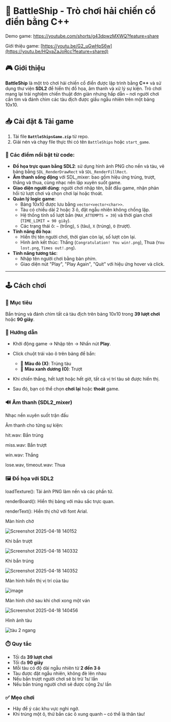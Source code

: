 # 🚢 BattleShip - Trò chơi hải chiến cổ điển bằng C++

Demo game: https://youtube.com/shorts/g43dpwzMXWQ?feature=share

Giới thiệu game: [https://youtu.be/G2_uGwHpS6w](https://youtu.be/HQvaZaJoRcc?feature=shared)

## 🎮 Giới thiệu

**BattleShip** là một trò chơi hải chiến cổ điển được lập trình bằng **C++** và sử dụng thư viện **SDL2** để hiển thị đồ họa, âm thanh và xử lý sự kiện. Trò chơi mang lại trải nghiệm chiến thuật đơn giản nhưng hấp dẫn – nơi người chơi cần tìm và đánh chìm các tàu địch được giấu ngẫu nhiên trên một bảng 10x10.

## 📥 Cài đặt & Tải game

1. Tải file **`BattleShipsGame.zip`** từ repo.
2. Giải nén và chạy file thực thi có tên `BattleShips` hoặc `start_game`.

### 🔧 Các điểm nổi bật từ code:

- **Đồ họa trực quan bằng SDL2**: sử dụng hình ảnh PNG cho nền và tàu, vẽ bảng bằng `SDL_RenderDrawRect` và `SDL_RenderFillRect`.
- **Âm thanh sống động** với SDL_mixer: bao gồm hiệu ứng trúng, trượt, thắng và thua, cùng nhạc nền lặp xuyên suốt game.
- **Giao diện người dùng**: người chơi nhập tên, bắt đầu game, nhận phản hồi từ lượt chơi và chọn chơi lại hoặc thoát.
- **Quản lý logic game**:
  - Bảng 10x10 được lưu bằng `vector<vector<char>>`.
  - Tàu có chiều dài 2 hoặc 3 ô, đặt ngẫu nhiên không chồng lặp.
  - Hệ thống tính số lượt bắn (`MAX_ATTEMPTS = 39`) và thời gian chơi (`TIME_LIMIT = 90 giây`).
  - Các trạng thái ô: `~` (trống), `S` (tàu), `X` (trúng), `O` (trượt).
- **Tính năng đồ họa**:
  - Hiển thị tên người chơi, thời gian còn lại, số lượt còn lại.
  - Hình ảnh kết thúc: Thắng (`Congratulation! You win!.png`), Thua (`You lost.png`, `Times out!.png`).
- **Tính năng tương tác**:
  - Nhập tên người chơi bằng bàn phím.
  - Giao diện nút "Play", "Play Again", "Quit" với hiệu ứng hover và click.

---

## 🕹️ Cách chơi

### 🎯 Mục tiêu
Bắn trúng và đánh chìm tất cả tàu địch trên bảng 10x10 trong **39 lượt chơi** hoặc **90 giây**.

### 📌 Hướng dẫn

- Khởi động game → Nhập tên → Nhấn nút **Play**.
- Click chuột trái vào ô trên bảng để bắn:
  - 🔴 **Màu đỏ (X)**: Trúng tàu
  - 🔵 **Màu xanh dương (O)**: Trượt

- Khi chiến thắng, hết lượt hoặc hết giờ, tất cả vị trí tàu sẽ được hiển thị.
- Sau đó, bạn có thể chọn **chơi lại** hoặc **thoát** game.

### 🔊 Âm thanh (SDL2_mixer)
Nhạc nền xuyên suốt trận đấu

Âm thanh cho từng sự kiện:

hit.wav: Bắn trúng

miss.wav: Bắn trượt

win.wav: Thắng

lose.wav, timeout.wav: Thua

### 🖼️ Đồ họa với SDL2
loadTexture(): Tải ảnh PNG làm nền và các phần tử.

renderBoard(): Hiển thị bảng với màu sắc trực quan.

renderText(): Hiển thị chữ với font Arial.

Màn hình chờ 

![Screenshot 2025-04-18 140152](https://github.com/user-attachments/assets/5a03fe9f-2c33-4f1a-b408-fd56eab76da4)

Khi bắn trượt 

![Screenshot 2025-04-18 140332](https://github.com/user-attachments/assets/bc71e61b-bcfc-4583-8d66-1535ffb9cb87)

Khi bắn trúng 

![Screenshot 2025-04-18 140352](https://github.com/user-attachments/assets/11767945-76f4-4610-bd41-ca17a8019b30)

Màn hình hiển thị vị trí của tàu

![image](https://github.com/user-attachments/assets/2761411b-e3c9-4f4f-ae40-cd964dec9334)

Màn hình chờ sau khi chơi xong một ván 

![Screenshot 2025-04-18 140456](https://github.com/user-attachments/assets/c942aadb-f17a-4cc7-8466-a5623c369f1c)

Hình ảnh tàu

![tàu 2 ngang](https://github.com/user-attachments/assets/3d25f1ac-b677-4821-ba83-783e336876f6)

### ⏱️ Quy tắc

- Tối đa **39 lượt chơi**
- Tối đa **90 giây**
- Mỗi tàu có độ dài ngẫu nhiên từ **2 đến 3 ô**
- Tàu được đặt ngẫu nhiên, không đè lên nhau
- Nếu bắn trượt người chơi sẽ bị trừ 1s/ lần
- Nếu bắn trúng người chơi sẽ được cộng 2s/ lần

### ✅ Mẹo chơi

- Hãy để ý các khu vực nghi ngờ.
- Khi trúng một ô, thử bắn các ô xung quanh – có thể là thân tàu!

